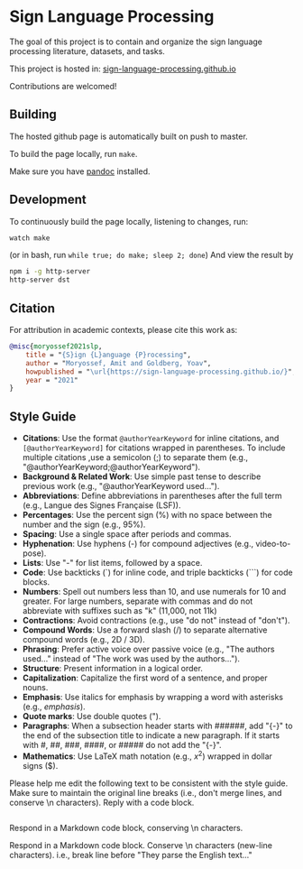 # Sign Language Processing

The goal of this project is to contain and organize the sign language processing literature, datasets, and tasks.

This project is hosted in: [sign-language-processing.github.io](https://sign-language-processing.github.io)

Contributions are welcomed!

## Building

The hosted github page is automatically built on push to master.

To build the page locally, run `make`.

Make sure you have [pandoc](https://pandoc.org/) installed.

## Development
To continuously build the page locally, listening to changes, run:
```bash
watch make
```
(or in bash, run `while true; do make; sleep 2; done`)
And view the result by
```bash
npm i -g http-server
http-server dst
```

## Citation

For attribution in academic contexts, please cite this work as:

```bibtex
@misc{moryossef2021slp, 
    title = "{S}ign {L}anguage {P}rocessing", 
    author = "Moryossef, Amit and Goldberg, Yoav",
    howpublished = "\url{https://sign-language-processing.github.io/}",
    year = "2021"
}
```

## Style Guide

- **Citations**: Use the format `@authorYearKeyword` for inline citations, and `[@authorYearKeyword]` for citations wrapped in parentheses. To include multiple citations ,use a semicolon (;) to separate them (e.g., "@authorYearKeyword;@authorYearKeyword").
- **Background & Related Work**: Use simple past tense to describe previous work (e.g., "@authorYearKeyword used...").
- **Abbreviations**: Define abbreviations in parentheses after the full term (e.g., Langue des Signes Française (LSF)).
- **Percentages**: Use the percent sign (%) with no space between the number and the sign (e.g., 95%).
- **Spacing**: Use a single space after periods and commas.
- **Hyphenation**: Use hyphens (-) for compound adjectives (e.g., video-to-pose).
- **Lists**: Use "-" for list items, followed by a space.
- **Code**: Use backticks (`) for inline code, and triple backticks (```) for code blocks.
- **Numbers**: Spell out numbers less than 10, and use numerals for 10 and greater. For large numbers, separate with commas and do not abbreviate with suffixes such as "k" (11,000, not 11k)
- **Contractions**: Avoid contractions (e.g., use "do not" instead of "don't").
- **Compound Words**: Use a forward slash (/) to separate alternative compound words (e.g., 2D / 3D).
- **Phrasing**: Prefer active voice over passive voice (e.g., "The authors used..." instead of "The work was used by the authors...").
- **Structure**: Present information in a logical order.
- **Capitalization**: Capitalize the first word of a sentence, and proper nouns.
- **Emphasis**: Use italics for emphasis by wrapping a word with asterisks (e.g., *emphasis*).
- **Quote marks**: Use double quotes (").
- **Paragraphs**: When a subsection header starts with ######, add "{-}" to the end of the subsection title to indicate a new paragraph. If it starts with #, ##, ###, ####, or ##### do not add the "{-}".
- **Mathematics**: Use LaTeX math notation (e.g., $x^2$) wrapped in dollar signs ($).

Please help me edit the following text to be consistent with the style guide.
Make sure to maintain the original line breaks (i.e., don't merge lines, and conserve \n characters).
Reply with a code block.

```md

```

Respond in a Markdown code block, conserving \n characters.

Respond in a Markdown code block.
Conserve \n characters (new-line characters).
i.e., break line before "They parse the English text..."